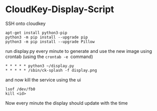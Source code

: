 # CloudKey-Display-Script


SSH onto cloudkey

    apt-get install python3-pip
    python3 -m pip install --upgrade pip
    python3 -m pip install --upgrade Pillow

run display.py every minute to generate and use the new image using crontab (using the `crontab -e `command)

    * * * * * python3 ~/display.py
    * * * * * /sbin/ck-splash -f display.png

and now kill the service using the ui

    lsof /dev/fb0
    kill <id>

Now every minute the display should update with the time
